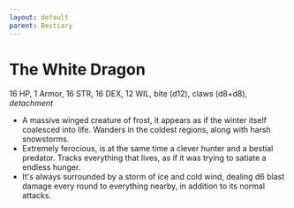 ```yaml
---
layout: default
parent: Bestiary
---
```


# The White Dragon

16 HP, 1 Armor, 16 STR, 16 DEX, 12 WIL, bite (d12), claws (d8+d8), _detachment_

- A massive winged creature of frost, it appears as if the winter itself coalesced into life. Wanders in the coldest regions, along with harsh snowstorms.
- Extremely ferocious, is at the same time a clever hunter and a bestial predator. Tracks everything that lives, as if it was trying to satiate a endless hunger.
- It's always surrounded by a storm of ice and cold wind, dealing d6 blast damage every round to everything nearby, in addition to its normal attacks.

